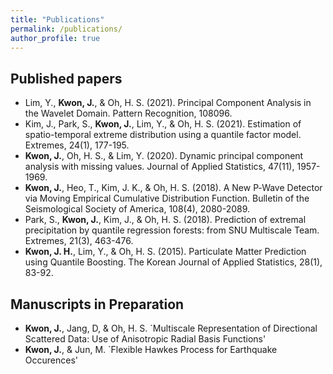 ```yaml
---
title: "Publications"
permalink: /publications/
author_profile: true
---
```


## Published papers

- Lim, Y., **Kwon, J.**, & Oh, H. S. (2021). Principal Component Analysis in the Wavelet Domain. Pattern Recognition, 108096.
- Kim, J., Park, S., **Kwon, J.**, Lim, Y., & Oh, H. S. (2021). Estimation of spatio-temporal extreme distribution using a quantile factor model. Extremes, 24(1), 177-195.
- **Kwon, J.**, Oh, H. S., & Lim, Y. (2020). Dynamic principal component analysis with missing values. Journal of Applied Statistics, 47(11), 1957-1969.
- **Kwon, J.**, Heo, T., Kim, J. K., & Oh, H. S. (2018). A New P‐Wave Detector via Moving Empirical Cumulative Distribution Function. Bulletin of the Seismological Society of America, 108(4), 2080-2089.
- Park, S., **Kwon, J.**, Kim, J., & Oh, H. S. (2018). Prediction of extremal precipitation by quantile regression forests: from SNU Multiscale Team. Extremes, 21(3), 463-476.
- **Kwon, J. H.**, Lim, Y., & Oh, H. S. (2015). Particulate Matter Prediction using Quantile Boosting. The Korean Journal of Applied Statistics, 28(1), 83-92.

## Manuscripts in Preparation

- **Kwon, J.**, Jang, D, & Oh, H. S. `Multiscale Representation of Directional Scattered Data: Use of Anisotropic Radial Basis Functions'
- **Kwon, J.**, & Jun, M. `Flexible Hawkes Process for Earthquake Occurences'
